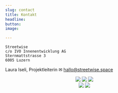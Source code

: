 ```yaml
---
slug: contact
title: Kontakt
headline: 
button: 
image: 

---
```

    Streetwise
    c/o IVO Innenentwicklung AG
    Sternmattstrasse 3
    6005 Luzern

Laura Iseli, Projektleiterin ✉ hallo@streetwise.space

<center>
<a href="https://ivoag.ch/"><img src="/logos/ivo.png"></a>
<a href="https://ethz.ch/"><img src="/logos/eth.png"></a>
<a href="https://smartuse.ch/"><img src="/logos/smartuse.png"></a>
<br>
<a href="https://luucy.ch/"><img src="/logos/luucy.png"></a>
<a href="https://metropolitanraum-zuerich.ch/"><img src="/logos/mrz.png"></a>
</center>